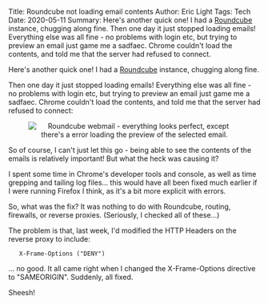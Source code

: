 Title: Roundcube not loading email contents
Author: Eric Light
Tags: Tech
Date: 2020-05-11
Summary: Here's another quick one!  I had a [Roundcube](https://roundcube.net) instance, chugging along fine.  Then one day it just stopped loading emails!  Everything else was all fine - no problems with login etc, but trying to preview an email just game me a sadfaec.  Chrome couldn't load the contents, and told me that the server had refused to connect.


Here's another quick one!  I had a [Roundcube](https://roundcube.net) instance, chugging along fine.

Then one day it just stopped loading emails!  Everything else was all fine - no problems with login etc, but trying to preview an email just game me a sadfaec.  Chrome couldn't load the contents, and told me that the server had refused to connect:

<figure align="center">
  <img src="{static}/images/Tech/roundcube.png" alt="Roundcube webmail - everything looks perfect, except there's a error loading the preview of the selected email."/>
</figure>

So of course, I can't just let this go - being able to see the contents of the emails is relatively important!  But what the heck was causing it?

I spent some time in Chrome's developer tools and console, as well as time grepping and tailing log files... this would have all been fixed much earlier if I were running Firefox I think, as it's a bit more explicit with errors.

So, what was the fix?  It was nothing to do with Roundcube, routing, firewalls, or reverse proxies.  (Seriously, I checked all of these...)

The problem is that, last week, I'd modified the HTTP Headers on the reverse proxy to include:

```
   X-Frame-Options ("DENY")
```

... no good.  It all came right when I changed the X-Frame-Options directive to "SAMEORIGIN".  Suddenly, all fixed.

Sheesh!
